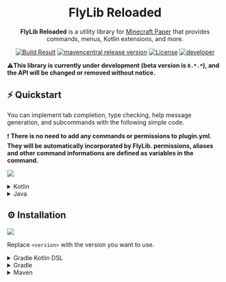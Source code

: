<h1 align="center">FlyLib Reloaded</h1>

<p align="center"><b>FlyLib Reloaded</b> is a utility library for <a href="https://papermc.io">Minecraft Paper</a> that provides commands, menus, Kotlin extensions, and more.</p>

<div align="center">
    <a href="https://github.com/TeamKun/flylib-reloaded"><img src="https://img.shields.io/github/workflow/status/TeamKun/flylib-reloaded/Build?style=flat-square" alt="Build Result"></a>
    <a href="https://github.com/TeamKun/flylib-reloaded"><img src="https://img.shields.io/maven-central/v/dev.kotx/flylib-reloaded?color=blueviolet&label=version&style=flat-square" alt="mavencentral release version"></a>
    <a href="https://opensource.org/licenses/mit-license.php"><img src="https://img.shields.io/static/v1?label=license&message=MIT&style=flat-square&color=blue" alt="License"></a>
    <a href="https://twitter.com/kotx__"><img src="https://img.shields.io/static/v1?label=developer&message=kotx__&style=flat-square&color=orange" alt="developer"></a>
</div>

⚠️**This library is currently under development (beta version is `0.*.*`), and the API will be changed or removed without notice.**

## ⚡ Quickstart

You can implement tab completion, type checking, help message generation, and subcommands with the following simple code.

❗ **There is no need to add any commands or permissions to plugin.yml. They will be automatically incorporated by FlyLib. permissions, aliases and other command informations are defined as variables in the command.**

[![](https://cdn.kotx.dev/2021-06-14%2023-07-02.gif)]()

<details>
<summary>Kotlin</summary>
<div>

```kotlin
class KTestPlugin : JavaPlugin() {
    override fun onEnable() {
        flyLib {
            command {
                defaultConfiguration {
                    permission(Permission.OP)
                }

                register(PrintNumberCommand)
                register(TabCompleteCommand)
                register(ParentCommand)
                register(MenuCommand)
                register("direct") {
                    description("Directly registered command")
                    executes {
                        send("Hello direct command!")
                    }
                }
            }
        }
    }
}

object PrintNumberCommand : Command("printnumber") {
    override val usages: MutableList<Usage> = mutableListOf(
        Usage(
            arrayOf(Argument.Integer("number", min = 0, max = 10))
        ) {
            send("You sent ${args.first()}!")
        }
    )
}

object TabCompleteCommand : Command("tabcomplete") {
    override val usages: MutableList<Usage> = mutableListOf(
        Usage(
            arrayOf(
                Argument.Selection("mode", "active", "inactive"),
                Argument.Player("target"),
                Argument.Position("position")
            )
        )
    )
}

object ParentCommand : Command("parent") {
    override val children: MutableList<Command> = mutableListOf(ChildrenCommand)

    object ChildrenCommand : Command("children") {
        override fun CommandContext.execute() {
            send("You executed children command!")
        }
    }
}

object MenuCommand : Command("menu") {
    override fun CommandContext.execute() {
        ChestMenu.display(player!!) {
            item(5, 1, item(Material.DIAMOND) {
                displayName("Super Diamond")
                lore("Very Expensive!")
                enchant(LUCK, true)
            }) {
                send {
                    append("You clicked me!?", TextDecoration.BOLD)
                }
            }
        }
    }
}
```
</div>
</details>

<details>
<summary>Java</summary>
<div>

```java
class TestPlugin extends JavaPlugin {
    @Override
    public void onEnable() {
        FlyLib.inject(this, flyLib -> flyLib.command(command -> {
            command.defaultConfiguration(defaultConfiguration -> {
                defaultConfiguration.permission(Permission.OP);
            });

            command.register(new PrintNumberCommand());
            command.register(new TabCompleteCommand());
            command.register(new ParentCommand());
            command.register(new MenuCommand());
            command.register("direct", builder -> {
                builder.description("Directly registered command");
                builder.executes(context -> {
                    context.send("Hello direct command!");
                });
            });
        }));
    }
}

class PrintNumberCommand extends Command {
    public PrintNumberCommand() {
        super("printnumber");
        usage(usage -> {
            usage.intArgument("number", 0, 10);
            usage.executes(context -> {
                context.send("You sent " + context.getArgs()[0] + "!");
                context.send(builder -> {
                    builder.append(Component.text(""));
                });
            });
        });
    }
}

class TabCompleteCommand extends Command {
    public TabCompleteCommand() {
        super("tabcomplete");
        usage(usage -> {
            usage.selectionArgument("mode", "active", "inactive");
            usage.playerArgument("target");
            usage.positionArgument("position");
        });
    }
}

class ParentCommand extends Command {
    public ParentCommand() {
        super("parent");
        child(new JChildrenCommand());
    }

    static class ChildrenCommand extends Command {
        public ChildrenCommand() {
            super("children");
        }
    }
}

class MenuCommand extends Command {
    public MenuCommand() {
        super("menu");
    }

    @Override
    public void execute(@NotNull CommandContext context) {
        ChestMenu.display(context.getPlayer(), builder -> {
            builder.item(5, 1, ExtensionsKt.item(Material.DIAMOND, itemBuilder -> {
                itemBuilder.displayName("Super Diamond");
                itemBuilder.lore("Very Expensive!");
                itemBuilder.enchant(Enchantment.LUCK, true);
            }), event -> {
                context.send(componentBuilder -> {
                    TextExtensionsKt.append(componentBuilder, "You clicked me!?", TextDecoration.BOLD);
                });
            });
        });
    }
}
```
</div>
</details>

## ⚙️ Installation

[![](https://img.shields.io/maven-central/v/dev.kotx/flylib-reloaded?color=blueviolet&label=version&style=flat-square)](https://github.com/TeamKun/flylib-reloaded)

Replace `<version>` with the version you want to use.

<details>
<summary>Gradle Kotlin DSL</summary>
<div>

Please add the following configs to your `build.gradle.kts`.  
Use the `shadowJar` task when building plugins (generating jars to put in plugins/).

```kotlin
plugins {
    id("com.github.johnrengelman.shadow") version "6.0.0"
}
```
```kotlin
dependencies {
    implementation("dev.kotx:flylib-reloaded:<version>")
}
```

The following code is a configuration of shadowJar that combines all dependencies into one jar.  
It relocates all classes under the project's groupId to avoid conflicts that can occur when multiple plugins using different versions of flylib are deployed to the server.  

By setting the following, the contents of the jar file will look like this  
[![](https://cdn.kotx.dev/idea64_2021-06-14%2022-38-27.png)]()

```kotlin
import com.github.jengelman.gradle.plugins.shadow.tasks.ConfigureShadowRelocation

<..some gradle configurations..>

val relocateShadow by tasks.registering(ConfigureShadowRelocation::class) {
    target = tasks.shadowJar.get()
    prefix = project.group.toString()
}

tasks.shadowJar {
    dependsOn(relocateShadow)
}
```

</div>
</details>

<details>
<summary>Gradle</summary>
<div>

```groovy
plugins {
    id "com.github.johnrengelman.shadow" version "6.0.0"
}
```
```groovy
dependencies {
    implementation "dev.kotx:flylib-reloaded:<version>"
}
```

The following code is a configuration of shadowJar that combines all dependencies into one jar.  
It relocates all classes under the project's groupId to avoid conflicts that can occur when multiple plugins using different versions of flylib are deployed to the server.

By setting the following, the contents of the jar file will look like this  
[![](https://cdn.kotx.dev/idea64_2021-06-14%2022-38-27.png)]()

```groovy
import com.github.jengelman.gradle.plugins.shadow.tasks.ConfigureShadowRelocation

<..some gradle configurations..>

task relocateShadow(type: ConfigureShadowRelocation) {
    target = tasks.shadowJar
    prefix = project.group
}

tasks.shadowJar.dependsOn tasks.relocateShadow
```

</div>
</details>

<details>
<summary>Maven</summary>
<div>

wait...!

</div>
</details>

